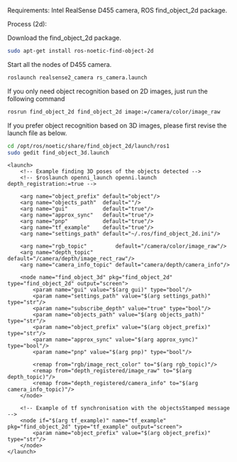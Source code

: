 Requirements: Intel RealSense D455 camera, ROS find_object_2d package.

Process (2d):

Download the find_object_2d package.

```bash
sudo apt-get install ros-noetic-find-object-2d
```

Start all the nodes of D455 camera.

```bash
roslaunch realsense2_camera rs_camera.launch
```

If you only need object recognition based on 2D images, just run the following command

```bash
rosrun find_object_2d find_object_2d image:=/camera/color/image_raw
```

If you prefer object recognition based on 3D images, please first revise the launch file as below.

```bash
cd /opt/ros/noetic/share/find_object_2d/launch/ros1
sudo gedit find_object_3d.launch
```
```launch
<launch>
	<!-- Example finding 3D poses of the objects detected -->
	<!-- $roslaunch openni_launch openni.launch depth_registration:=true -->
	
	<arg name="object_prefix" default="object"/>
	<arg name="objects_path"  default=""/>
	<arg name="gui"           default="true"/>
	<arg name="approx_sync"   default="true"/>
	<arg name="pnp"           default="true"/>
	<arg name="tf_example"    default="true"/>
	<arg name="settings_path" default="~/.ros/find_object_2d.ini"/>
	
	<arg name="rgb_topic"         default="/camera/color/image_raw"/>
	<arg name="depth_topic"       default="/camera/depth/image_rect_raw"/>
	<arg name="camera_info_topic" default="camera/depth/camera_info"/>
	
	<node name="find_object_3d" pkg="find_object_2d" type="find_object_2d" output="screen">
		<param name="gui" value="$(arg gui)" type="bool"/>
		<param name="settings_path" value="$(arg settings_path)" type="str"/>
		<param name="subscribe_depth" value="true" type="bool"/>
		<param name="objects_path" value="$(arg objects_path)" type="str"/>
		<param name="object_prefix" value="$(arg object_prefix)" type="str"/>
		<param name="approx_sync" value="$(arg approx_sync)" type="bool"/>
		<param name="pnp" value="$(arg pnp)" type="bool"/>
		
		<remap from="rgb/image_rect_color" to="$(arg rgb_topic)"/>
		<remap from="depth_registered/image_raw" to="$(arg depth_topic)"/>
		<remap from="depth_registered/camera_info" to="$(arg camera_info_topic)"/>
	</node>
	
	<!-- Example of tf synchronisation with the objectsStamped message -->
	<node if="$(arg tf_example)" name="tf_example" pkg="find_object_2d" type="tf_example" output="screen">
		<param name="object_prefix" value="$(arg object_prefix)" type="str"/>
	</node>
</launch>
```
